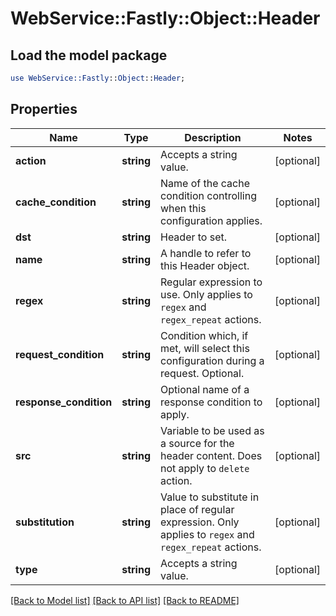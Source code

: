 # WebService::Fastly::Object::Header

## Load the model package
```perl
use WebService::Fastly::Object::Header;
```

## Properties
Name | Type | Description | Notes
------------ | ------------- | ------------- | -------------
**action** | **string** | Accepts a string value. | [optional] 
**cache_condition** | **string** | Name of the cache condition controlling when this configuration applies. | [optional] 
**dst** | **string** | Header to set. | [optional] 
**name** | **string** | A handle to refer to this Header object. | [optional] 
**regex** | **string** | Regular expression to use. Only applies to `regex` and `regex_repeat` actions. | [optional] 
**request_condition** | **string** | Condition which, if met, will select this configuration during a request. Optional. | [optional] 
**response_condition** | **string** | Optional name of a response condition to apply. | [optional] 
**src** | **string** | Variable to be used as a source for the header content. Does not apply to `delete` action. | [optional] 
**substitution** | **string** | Value to substitute in place of regular expression. Only applies to `regex` and `regex_repeat` actions. | [optional] 
**type** | **string** | Accepts a string value. | [optional] 

[[Back to Model list]](../README.md#documentation-for-models) [[Back to API list]](../README.md#documentation-for-api-endpoints) [[Back to README]](../README.md)


